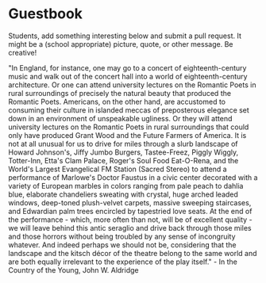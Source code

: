 # Guestbook

Students, add something interesting below and submit a pull request. It might be
a (school appropriate) picture, quote, or other message. Be creative!

"In England, for instance, one may go to a concert of eighteenth-century music and walk out of the concert hall into a world of eighteenth-century architecture. Or one can attend university lectures on the Romantic Poets in rural surroundings of precisely the natural beauty that produced the Romantic Poets. Americans, on the other hand, are accustomed to consuming their culture in islanded meccas of preposterous elegance set down in an environment of unspeakable ugliness. Or they will attend university lectures on the Romantic Poets in rural surroundings that could only have produced Grant Wood and the Future Farmers of America. It is not at all unusual for us to drive for miles through a slurb landscape of Howard Johnson's, Jiffy Jumbo Burgers, Tastee-Freez, Piggly Wiggly, Totter-Inn, Etta's Clam Palace, Roger's Soul Food Eat-O-Rena, and the World's Largest Evangelical FM Station (Sacred Stereo) to attend a performance of Marlowe's Doctor Faustus in a civic center decorated with a variety of European marbles in colors ranging from pale peach to dahlia blue, elaborate chandeliers sweating with crystal, huge arched leaded windows, deep-toned plush-velvet carpets, massive sweeping staircases, and Edwardian palm trees encircled by tapestried love seats. At the end of the performance - which, more often than not, will be of excellent quality - we will leave behind this antic seraglio and drive back through those miles and those horrors without being troubled by any sense of incongruity whatever. And indeed perhaps we should not be, considering that the landscape and the kitsch décor of the theatre belong to the same world and are both equally irrelevant to the experience of the play itself." - In the Country of the Young, John W. Aldridge
